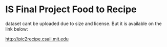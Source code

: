 # IS Final Project Food to Recipe

dataset cant be uploaded due to size and license. But it is available on the link below:

http://pic2recipe.csail.mit.edu
